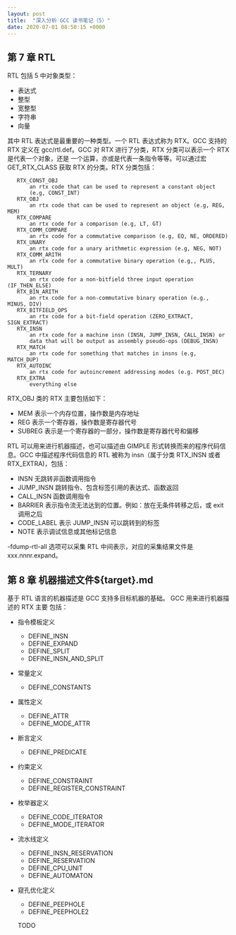 ```yaml
---
layout: post
title:  "深入分析 GCC 读书笔记（5）"
date: 2020-07-01 08:50:15 +0000   
---
```


第 7 章 RTL
-----------

RTL 包括 5 中对象类型：
* 表达式
* 整型
* 宽整型
* 字符串
* 向量

其中 RTL 表达式是最重要的一种类型。一个 RTL 表达式称为 RTX。GCC 支持的 RTX 定义在
gcc/rtl.def。GCC 对 RTX 进行了分类，RTX 分类可以表示一个 RTX 是代表一个对象，还是
一个运算，亦或是代表一条指令等等。可以通过宏 GET_RTX_CLASS 获取 RTX 的分类。RTX
分类包括：

```
   RTX_CONST_OBJ
       an rtx code that can be used to represent a constant object
       (e.g, CONST_INT)
   RTX_OBJ
       an rtx code that can be used to represent an object (e.g, REG, MEM)
   RTX_COMPARE
       an rtx code for a comparison (e.g, LT, GT)
   RTX_COMM_COMPARE
       an rtx code for a commutative comparison (e.g, EQ, NE, ORDERED)
   RTX_UNARY
       an rtx code for a unary arithmetic expression (e.g, NEG, NOT)
   RTX_COMM_ARITH
       an rtx code for a commutative binary operation (e.g,, PLUS, MULT)
   RTX_TERNARY
       an rtx code for a non-bitfield three input operation (IF_THEN_ELSE)
   RTX_BIN_ARITH
       an rtx code for a non-commutative binary operation (e.g., MINUS, DIV)
   RTX_BITFIELD_OPS
       an rtx code for a bit-field operation (ZERO_EXTRACT, SIGN_EXTRACT)
   RTX_INSN
       an rtx code for a machine insn (INSN, JUMP_INSN, CALL_INSN) or
       data that will be output as assembly pseudo-ops (DEBUG_INSN)
   RTX_MATCH
       an rtx code for something that matches in insns (e.g, MATCH_DUP)
   RTX_AUTOINC
       an rtx code for autoincrement addressing modes (e.g. POST_DEC)
   RTX_EXTRA
       everything else
```

RTX_OBJ 类的 RTX 主要包括如下：
* MEM 表示一个内存位置，操作数是内存地址
* REG 表示一个寄存器，操作数是寄存器代号
* SUBREG 表示是一个寄存器的一部分，操作数是寄存器代号和偏移

RTL 可以用来进行机器描述，也可以描述由 GIMPLE 形式转换而来的程序代码信息。GCC 中描述程序代码信息的 RTL 被称为 insn（属于分类 RTX_INSN 或者 RTX_EXTRA)，包括：
* INSN        无跳转非函数调用指令
* JUMP_INSN   跳转指令、包含标签引用的表达式、函数返回
* CALL_INSN   函数调用指令
* BARRIER     表示指令流无法达到的位置。例如：放在无条件转移之后，或 exit 调用之后
* CODE_LABEL  表示 JUMP_INSN 可以跳转到的标签
* NOTE        表示调试信息或其他标记信息

-fdump-rtl-all 选项可以采集 RTL 中间表示，对应的采集结果文件是 xxx.nnnr.expand。

第 8 章 机器描述文件${target}.md
-------------------------------

基于 RTL 语言的机器描述是 GCC 支持多目标机器的基础。 GCC 用来进行机器描述的 RTX 主要
包括：
* 指令模板定义
  - DEFINE_INSN
  - DEFINE_EXPAND
  - DEFINE_SPLIT
  - DEFINE_INSN_AND_SPLIT
* 常量定义
  - DEFINE_CONSTANTS
* 属性定义
  - DEFINE_ATTR
  - DEFINE_MODE_ATTR
* 断言定义
  - DEFINE_PREDICATE
* 约束定义
  - DEFINE_CONSTRAINT
  - DEFINE_REGISTER_CONSTRAINT
* 枚举器定义
  - DEFINE_CODE_ITERATOR
  - DEFINE_MODE_ITERATOR
* 流水线定义
  - DEFINE_INSN_RESERVATION
  - DEFINE_RESERVATION
  - DEFINE_CPU_UNIT
  - DEFINE_AUTOMATON
* 窥孔优化定义
  - DEFINE_PEEPHOLE
  - DEFINE_PEEPHOLE2

  TODO

